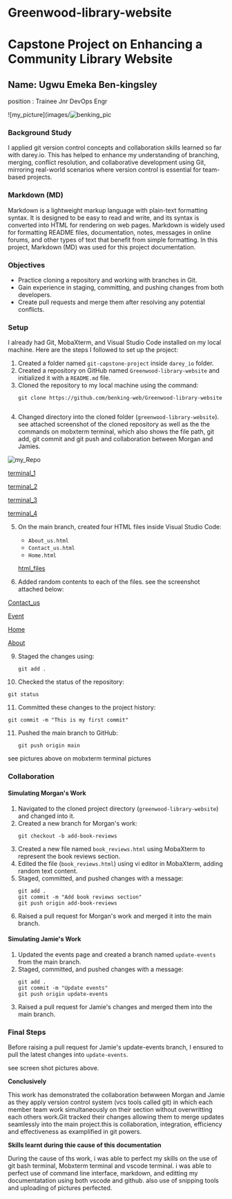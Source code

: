 # Greenwood-library-website



# Capstone Project on Enhancing a Community Library Website

## Name: Ugwu Emeka Ben-kingsley
position : Trainee Jnr DevOps Engr


![my_picture](images/![benking_pic](https://github.com/user-attachments/assets/2a6d86f2-2a4e-45fd-bcb8-936786237c67)





### Background Study

I applied git version control concepts and collaboration skills learned so far with darey.io. This has helped to enhance my understanding of branching, merging, conflict resolution, and collaborative development using Git, mirroring real-world scenarios where version control is essential for team-based projects.

### Markdown (MD)

Markdown is a lightweight markup language with plain-text formatting syntax. It is designed to be easy to read and write, and its syntax is converted into HTML for rendering on web pages. Markdown is widely used for formatting README files, documentation, notes, messages in online forums, and other types of text that benefit from simple formatting. In this project, Markdown (MD) was used for this project documentation.

### Objectives

- Practice cloning a repository and working with branches in Git.
- Gain experience in staging, committing, and pushing changes from both developers.
- Create pull requests and merge them after resolving any potential conflicts.

### Setup

I already had Git, MobaXterm, and Visual Studio Code installed on my local machine. Here are the steps I followed to set up the project:

1. Created a folder named `git-capstone-project` inside `darey_io` folder.
2. Created a repository on GitHub named `Greenwood-library-website` and initialized it with a `README.md` file.
3. Cloned the repository to my local machine using the command:
   ```
   git clone https://github.com/benking-web/Greenwood-library-website
   

4. Changed directory into the cloned folder (`greenwood-library-website`).
see attached screenshot of the cloned repository as well as the the commands on mobxterm terminal, which also shows the file path, git add, git commit and git push and collaboration between Morgan and Jamies.



![my_Repo](images/git_clone_file.png)





[terminal_1](images/mobxterm_terminal_1.png)







[terminal_2](images/mobxterm_terminal_2.png)






[terminal_3](images/Mobxterm_terminal_3.png)








[terminal_4](images/Mobxterm_terminal_4.png)


5. On the main branch, created four HTML files inside Visual Studio Code:
   - `About_us.html`
   - `Contact_us.html`
   - `Home.html`




   [html_files](images/vscode_html_files.png)
   





7. Added random contents to each of the files.
see the screenshot attached below:





[Contact_us](images/contact_us.html_file.png)






[Event](images/event.html_file.png)






[Home](images/home.html_file.png)








[About](images/about_us.html_file.png)






9. Staged the changes using:
   ```
   git add .
   ```
10. Checked the status of the repository:
   ```
   git status
   ```
11. Committed these changes to the project history:
   ```
   git commit -m "This is my first commit"
   ```
11. Pushed the main branch to GitHub:
    ```
    git push origin main
    ```
see pictures above on mobxterm terminal pictures
### Collaboration

#### Simulating Morgan's Work

1. Navigated to the cloned project directory (`greenwood-library-website`) and changed into it.
2. Created a new branch for Morgan's work:
   ```
   git checkout -b add-book-reviews
   ```
3. Created a new file named `book_reviews.html` using MobaXterm to represent the book reviews section.
4. Edited the file (`book_reviews.html`) using vi editor in MobaXterm, adding random text content.
5. Staged, committed, and pushed changes with a message:
   ```
   git add .
   git commit -m "Add book reviews section"
   git push origin add-book-reviews
   ```
6. Raised a pull request for Morgan's work and merged it into the main branch.

#### Simulating Jamie's Work

1. Updated the events page and created a branch named `update-events` from the main branch.
2. Staged, committed, and pushed changes with a message:
   ```
   git add .
   git commit -m "Update events"
   git push origin update-events
   ```
3. Raised a pull request for Jamie's changes and merged them into the main branch.

### Final Steps

Before raising a pull request for Jamie's update-events branch, I ensured to pull the latest changes into `update-events`.

see screen shot pictures above. 

____Conclusively____

This work has demonstrated the collaboration betwween Morgan and Jamie as they apply version control system (vcs tools called git) in which each member team work simultaneously on their section without overwritting each others work.Git tracked their changes allowing them to merge updates seamlessly into the main project.this is collaboration, integration, efficiency and effectiveness as examplified in git powers.


____Skills learnt during thie cause of this documentation____

During the cause of ths work, i was able to perfect my skills on the use of git bash terminal, Mobxterm terminal and vscode terminal. i was able to perfect use of command line interface, markdown, and editting my documentatation using both vscode and github. also use of snipping tools and uploading of pictures perfected.




